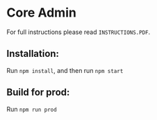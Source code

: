# Core Admin
For full instructions please read `INSTRUCTIONS.PDF`.

## Installation:
Run `npm install`, and then run `npm start`

## Build for prod:
Run `npm run prod`
